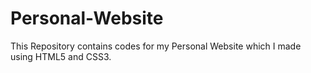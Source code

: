 # Personal-Website
This Repository contains codes for my Personal Website which I made using HTML5 and CSS3.
